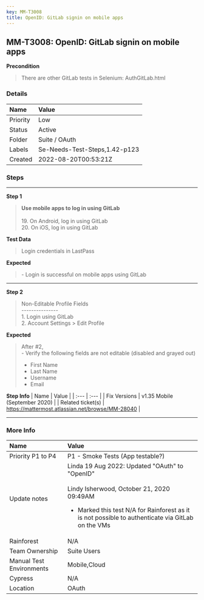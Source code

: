 ```yaml
---
key: MM-T3008
title: OpenID: GitLab signin on mobile apps
---
```


## MM-T3008: OpenID: GitLab signin on mobile apps

**Precondition**

> <article>There are other GitLab tests in Selenium: AuthGitLab.html</article>

### Details

| Name     | Value                         |
| :------- | :---------------------------- |
| Priority | Low                           |
| Status   | Active                        |
| Folder   | Suite / OAuth                 |
| Labels   | Se-Needs-Test-Steps,1.42-p123 |
| Created  | 2022-08-20T00:53:21Z          |

### Steps

<hr/>

**Step 1**

> <article><strong>Use mobile apps to log in using GitLab<br /></strong><br />19. On Android, log in using GitLab<br />20. On iOS, log in using GitLab</article>

**Test Data**

> <article>Login credentials in LastPass</article>

**Expected**

> <article>- Login is successful on mobile apps using GitLab</article>

<hr/>

**Step 2**

> <article>Non-Editable Profile Fields<br />---------------<br />1. Login using GitLab<br />2. Account Settings &gt; Edit Profile</article>

**Expected**

> <article>After #2,<br />- Verify the following fields are not editable (disabled and grayed out)<ul><li>First Name</li><li>Last Name</li><li>Username</li><li>Email</li></ul></article>

**Step Info**
| Name | Value |
| :--- | :--- |
| Fix Versions | v1.35 Mobile (September 2020) |
| Related ticket(s) | <a href="https://mattermost.atlassian.net/browse/MM-28040">https://mattermost.atlassian.net/browse/MM-28040</a> |

<hr/>

### More Info

| Name                     | Value                                                                                                                                                                                                                |
| :----------------------- | :------------------------------------------------------------------------------------------------------------------------------------------------------------------------------------------------------------------- |
| Priority P1 to P4        | P1 - Smoke Tests (App testable?)                                                                                                                                                                                     |
| Update notes             | Linda 19 Aug 2022: Updated "OAuth" to "OpenID"<br /><br />Lindy Isherwood, October 21, 2020 09:49AM<ul><li>Marked this test N/A for Rainforest as it is not possible to authenticate via GitLab on the VMs</li></ul> |
| Rainforest               | N/A                                                                                                                                                                                                                  |
| Team Ownership           | Suite Users                                                                                                                                                                                                          |
| Manual Test Environments | Mobile,Cloud                                                                                                                                                                                                         |
| Cypress                  | N/A                                                                                                                                                                                                                  |
| Location                 | OAuth                                                                                                                                                                                                                |
